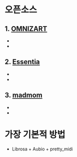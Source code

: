 # 오픈소스
## 1. [OMNIZART](https://github.com/Music-and-Culture-Technology-Lab/omnizart)
-
-


## 2. [Essentia](https://github.com/MTG/essentia)
-
-

## 3. [madmom](https://github.com/CPJKU/madmom)
-
-

# 가장 기본적 방법
- Librosa + Aubio + pretty_midi
